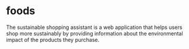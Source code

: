 # foods
The sustainable shopping assistant is a web application that helps users shop more sustainably by providing information about the environmental impact of the products they purchase.
